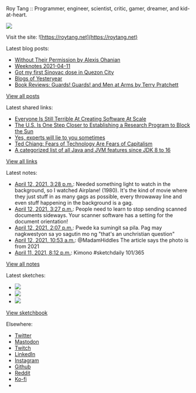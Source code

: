 Roy Tang :: Programmer, engineer, scientist, critic, gamer, dreamer, and kid-at-heart.

![](https://roytang.net/static/img/profile.jpg)

Visit the site: ![https://roytang.net](https://roytang.net)

Latest blog posts:

- [Without Their Permission by Alexis Ohanian](https://roytang.net/2021/04/without-their-permission/)
- [Weeknotes 2021-04-11](https://roytang.net/2021/04/weeknotes-2021-04-11/)
- [Got my first Sinovac dose in Quezon City](https://roytang.net/2021/04/first-sinovac-dose/)
- [Blogs of Yesteryear](https://roytang.net/2021/04/blogs-of-yesteryear/)
- [Book Reviews: Guards! Guards! and Men at Arms by Terry Pratchett](https://roytang.net/2021/04/discworld-city-watch/)

[View all posts](https://roytang.net/blog)

Latest shared links:

- [Everyone Is Still Terrible At Creating Software At Scale](https://roytang.net/2021/04/everyone-is-still-terrible-at-creating-software-at-scale/)
- [The U.S. Is One Step Closer to Establishing a Research Program to Block the Sun](https://roytang.net/2021/04/the-us-is-one-step-closer-to-establishing-a-research-program-to-block-the-sun/)
- [Yes, experts will lie to you sometimes](https://roytang.net/2021/04/yes-experts-will-lie-to-you-sometimes/)
- [Ted Chiang: Fears of Technology Are Fears of Capitalism](https://roytang.net/2021/04/ted-chiang-fears-of-technology-are-fears-of-capitalism/)
- [A categorized list of all Java and JVM features since JDK 8 to 16](https://roytang.net/2021/04/a-categorized-list-of-all-java-and-jvm-features-since-jdk-8-to-16/)

[View all links](https://roytang.net/links)

Latest notes:

- [April 12, 2021, 3:28 p.m.](https://roytang.net/2021/04/1381509474259673090/): Needed something light to watch in the background, so I watched Airplane! (1980). It&#x27;s the kind of movie where they just stuff in as many gags as possible, every throwaway line and even stuff happening in the background is a gag.
- [April 12, 2021, 3:27 p.m.](https://roytang.net/2021/04/1381509157480591362/): People need to learn to stop sending scanned documents sideways. Your scanner software has a setting for the document orientation!
- [April 12, 2021, 2:07 p.m.](https://roytang.net/2021/04/1381489041082736643/): Pwede ka sumingit sa pila. Pag may nagkwestyon sa yo sagutin mo ng &quot;that&#x27;s an unchristian question&quot;
- [April 12, 2021, 10:53 a.m.](https://roytang.net/2021/04/1381440285188661251/): @MadamHiddles The article says the photo is from 2021
- [April 11, 2021, 8:12 p.m.](https://roytang.net/2021/04/1381218719033090048/): Kimono #sketchdaily 101/365

[View all notes](https://roytang.net/notes)

Latest sketches:


- ![](https://roytang.net/media/cache/2b/16/2b16faca271793bf29c923e68851e42f.jpg)
- ![](https://roytang.net/media/cache/c6/cf/c6cfafe0a544a0d5b3e51a54197ede49.jpg)
- ![](https://roytang.net/media/cache/69/1e/691ec9b10c66c5d64e945a9faa548fd1.jpg)

[View sketchbook](https://roytang.net/albums/sketchbook)


Elsewhere:

- [Twitter](https://twitter.com/roytang)
- [Mastodon](https://mastodon.technology/@roytang)
- [Twitch](https://twitch.tv/twitchyroy)
- [LinkedIn](https://www.linkedin.com/in/roytang)
- [Instagram](https://instagram.com/roytang0400)
- [Github](https://github.com/roytang)
- [Reddit](https://reddit.com/u/hungryroy)
- [Ko-fi](https://ko-fi.com/roytang)
- [](mailto:hello@roytang.net)